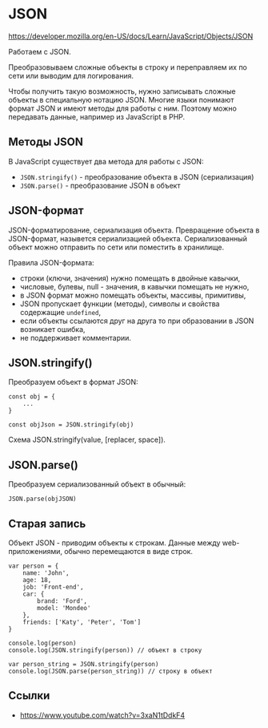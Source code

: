 # JSON
https://developer.mozilla.org/en-US/docs/Learn/JavaScript/Objects/JSON

Работаем с JSON.

Преобразовываем сложные объекты в строку и переправляем их по сети или выводим для логирования.

Чтобы получить такую возможность, нужно записывать сложные объекты в специальную нотацию JSON. Многие языки понимают формат JSON и имеют методы для работы с ним. Поэтому можно передавать данные, например из JavaScript в PHP.

## Методы JSON
В JavaScript существует два метода для работы с JSON:
- `JSON.stringify()` - преобразование объекта в JSON (сериализация)
- `JSON.parse()` - преобразование JSON в объект

## JSON-формат
JSON-форматирование, сериализация объекта. Превращение объекта в JSON-формат, назывется сериализацией объекта. Сериализованный объект можно отправить по сети или поместить в хранилище.

Правила JSON-формата:
- строки (ключи, значения) нужно помещать в двойные кавычки,
- числовые, булевы, null - значения, в кавычки помещать не нужно,
- в JSON формат можно помещать объекты, массивы, примитивы,
- JSON пропускает функции (методы), символы и свойства содержащие `undefined`,
- если объекты ссылаются друг на друга то при образовании в JSON возникает ошибка,
- не поддерживает комментарии.

## JSON.stringify()
Преобразуем объект в формат JSON:

    const obj = {
        ...
    }

    const objJson = JSON.stringify(obj)

Схема JSON.stringify(value, [replacer, space]).

## JSON.parse()
Преобразуем сериализованный объект в обычный:

    JSON.parse(objJSON)

## Старая запись
Объект JSON - приводим объекты к строкам. Данные между web-приложениями, обычно перемещаются в виде строк.

    var person = {
        name: 'John',
        age: 18,
        job: 'Front-end',
        car: {
            brand: 'Ford',
            model: 'Mondeo'
        },
        friends: ['Katy', 'Peter', 'Tom']
    }

    console.log(person)
    console.log(JSON.stringify(person)) // объект в строку

    var person_string = JSON.stringify(person)
    console.log(JSON.parse(person_string)) // строку в объект

## Ссылки
- https://www.youtube.com/watch?v=3xaN1tDdkF4
